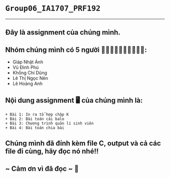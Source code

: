 # `Group06_IA1707_PRF192`
----
## Đây là assignment của chúng mình.<br> 
## Nhóm chúng mình có 5 người 👩‍💻👨‍💻👨‍💻👩‍💻👨‍💻:<br>
+ Giáp Nhật Ánh
+ Vũ Đình Phú
+ Khổng Chí Dũng
+ Lê Thị Ngọc Nên
+ Lê Hoàng Anh <br>
## Nội dung assignment 🖥️ của chúng mình là:<br>
```
+ Bài 1: In ra tổ hợp chập K
+ Bài 2: Bài toán cái balo
+ Bài 3: Chương trình quản lí sinh viên
+ Bài 4: Bài toán chia bài
```
## Chúng mình đã đính kèm file C, output và cả các file đi cùng, hãy đọc nó nhé!!
##  ~ Cảm ơn vì đã đọc ~ 🥰 <br>
